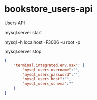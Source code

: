 # bookstore_users-api
Users API

mysql.server start

mysql -h localhost -P3006 -u root -p

mysql.server stop

``` json
{
	"terminal.integrated.env.osx": {
		"mysql_users_username":"",
		"mysql_users_password":"",
		"mysql_users_host":"",
		"mysql_users_schema":""
	}
}
```